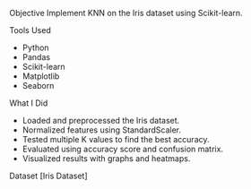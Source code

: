 Objective
Implement KNN on the Iris dataset using Scikit-learn.

Tools Used
- Python
- Pandas
- Scikit-learn
- Matplotlib
- Seaborn

What I Did
- Loaded and preprocessed the Iris dataset.
- Normalized features using StandardScaler.
- Tested multiple K values to find the best accuracy.
- Evaluated using accuracy score and confusion matrix.
- Visualized results with graphs and heatmaps.

Dataset
[Iris Dataset]
